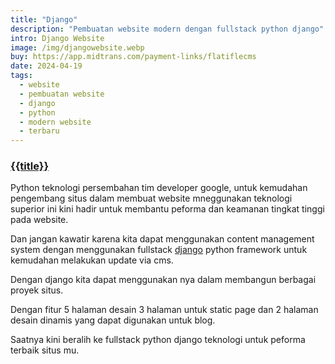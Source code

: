 ```yaml
---
title: "Django"
description: "Pembuatan website modern dengan fullstack python django"
intro: Django Website
image: /img/djangowebsite.webp
buy: https://app.midtrans.com/payment-links/flatiflecms
date: 2024-04-19
tags:
  - website
  - pembuatan website
  - django
  - python
  - modern website
  - terbaru
---
```


### [{{title}}]({{page.url}})

Python teknologi persembahan tim developer google, untuk kemudahan pengembang situs dalam membuat website mneggunakan teknologi superior ini kini hadir untuk membantu peforma dan keamanan tingkat tinggi pada website.

Dan jangan kawatir karena kita dapat menggunakan content management system dengan menggunakan fullstack [django](https://www.djangoproject.com/) python framework untuk kemudahan melakukan update via cms.

Dengan django kita dapat menggunakan nya dalam membangun berbagai proyek situs.

Dengan fitur 5 halaman desain 3 halaman untuk static page dan 2 halaman desain dinamis yang dapat digunakan untuk blog.

Saatnya kini beralih ke fullstack python django teknologi untuk peforma terbaik situs mu.
